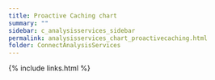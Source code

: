 ```yaml
---
title: Proactive Caching chart
summary: ""
sidebar: c_analysisservices_sidebar
permalink: analysisservices_chart_proactivecaching.html
folder: ConnectAnalysisServices
---
```





{% include links.html %}
